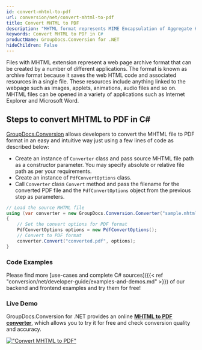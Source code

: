 ```yaml
---
id: convert-mhtml-to-pdf
url: conversion/net/convert-mhtml-to-pdf
title: Convert MHTML to PDF
description: "MHTML format represents MIME Encapsulation of Aggregate HTML with .mhtml extension. Learn how to convert MHTML to PDF file programmatically in C# language using GroupDocs.Conversion for .NET library."
keywords: Convert MHTML to PDF in C#
productName: GroupDocs.Conversion for .NET
hideChildren: False
---
```


Files with MHTML extension represent a web page archive format that can be created by a number of different applications. The format is known as archive format because it saves the web HTML code and associated resources in a single file. These resources include anything linked to the webpage such as images, applets, animations, audio files and so on. MHTML files can be opened in a variety of applications such as Internet Explorer and Microsoft Word.

## Steps to convert MHTML to PDF in C#

[GroupDocs.Conversion](https://products.groupdocs.com/conversion/net) allows developers to convert the MHTML file to PDF format in an easy and intuitive way just using a few lines of code as described below:

* Create an instance of `Converter` class and pass source MHTML file path as a constructor parameter. You may specify absolute or relative file path as per your requirements. 
* Create an instance of `PdfConvertOptions` class.
* Call `Converter` class `Convert` method and pass the filename for the converted PDF file and the `PdfConvertOptions` object from the previous step as parameters.

```csharp
// Load the source MHTML file
using (var converter = new GroupDocs.Conversion.Converter("sample.mhtml"))
{
    // Set the convert options for PDF format
    PdfConvertOptions options = new PdfConvertOptions();
    // Convert to PDF format
    converter.Convert("converted.pdf", options);
}
```

### Code Examples

Please find more [use-cases and complete C# sources]({{< ref "conversion/net/developer-guide/examples-and-demos.md" >}}) of our backend and frontend examples and try them for free!

### Live Demo

GroupDocs.Conversion for .NET provides an online [**MHTML to PDF converter**](https://products.groupdocs.app/conversion/mhtml-to-pdf), which allows you to try it for free and check conversion quality and accuracy.

[!["Convert MHTML to PDF"](conversion/net/images/convert-mhtml-to-pdf.png)](https://products.groupdocs.app/conversion/mhtml-to-pdf)